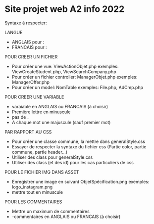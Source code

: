 # Site projet web A2 info 2022

Syntaxe à respecter:

LANGUE
- ANGLAIS pour :
- FRANCAIS pour :

POUR CREER UN FICHIER
- Pour créer une vue: ViewActionObjet.php exemples: ViewCreateStudent.php, ViewSearchCompany.php
- Pour créer un fichier controller: ManagerObjet.php exemples: ManagerOffer.php
- Pour créer un model: NomTable exemples: File.php, AdCmp.php

POUR CREER UNE VARIABLE
- varaiable en ANGLAIS ou FRANCAIS (à choisir)
- Première lettre en minuscule
- pas de _
- A chaque mot une majuscule (sauf premier mot)

PAR RAPPORT AU CSS
- Pour créer une classe commune, la mettre dans generalStyle.css
- Essayer de respecter la syntaxe du fichier css (Partie color, partie commune, partie header...)
- Utiliser des class pour generalStyle.css
- Utiliser des class (et des id) pour les cas particuliers de css

POUR LE FICHIER IMG DANS ASSET
- Enregistrer une image en suivant ObjetSpécification.png exemples: logo_instagram.png
- mettre tout en minuscule

POUR LES COMMENTAIRES
- Mettre un maximum de commentaires
- -commentaires en ANGLAIS ou FRANCAIS (à choisir)

